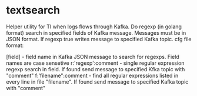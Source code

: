 # textsearch
Helper utility for TI when logs flows through Kafka. Do regexp (in golang format) search in specified fields of Kafka message. Messages must be in JSON format. If regexp true writes message  to specified Kafka topic. 
cfg file format:


[field] - field name in Kafka JSON message to search for regexps. Field names are case sensetive
 r:'regexp':comment - single regular expression regexp search in field. If found send message to specified Kfka topic with "comment"
 f:'filename":comment  - find all regular expressions listed in every line in file "filename". If found send message to specified Kafka topic with "comment"

